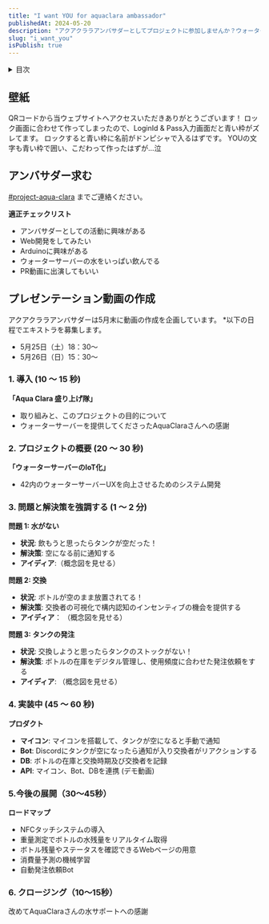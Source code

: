 ```yaml
---
title: "I want YOU for aquaclara ambassador"
publishedAt: 2024-05-20
description: "アクアクララアンバサダーとしてプロジェクトに参加しませんか？ウォーターサーバーのIoT化を通じて、便利でスマートなキャンパスライフを実現しましょう！"
slug: "i_want_you"
isPublish: true
---
```


<details>
<summary>目次</summary>

1. [アンバサダー求む](#アンバサダー求む)
2. [プレゼンテーション動画の作成](#プレゼンテーション動画の作成)

</details>

## 壁紙
QRコードから当ウェブサイトへアクセスいただきありがとうございます！
ロック画面に合わせて作ってしまったので、LoginId & Pass入力画面だと青い枠がズレてます。
ロックすると青い枠に名前がドンピシャで入るはずです。
YOUの文字も青い枠で囲い、こだわって作ったはずが...泣

## アンバサダー求む

[#project-aqua-clara](https://discord.com/channels/691903146909237289/1165912809977167963/1242386201848315994) までご連絡ください。

**適正チェックリスト**

- アンバサダーとしての活動に興味がある
- Web開発をしてみたい
- Arduinoに興味がある
- ウォーターサーバーの水をいっぱい飲んでる
- PR動画に出演してもいい

## プレゼンテーション動画の作成

アクアクララアンバサダーは5月末に動画の作成を企画しています。
*以下の日程でエキストラを募集します。
- 5月25日（土）18：30〜
- 5月26日（日）15：30〜

### 1. 導入 (10 ～ 15 秒)
**「Aqua Clara 盛り上げ隊」**
- 取り組みと、このプロジェクトの目的について
- ウォーターサーバーを提供してくださったAquaClaraさんへの感謝

### 2. プロジェクトの概要 (20 ～ 30 秒)
**「ウォーターサーバーのIoT化」**
- 42内のウォーターサーバーUXを向上させるためのシステム開発

### 3. 問題と解決策を強調する (1 ～ 2 分)
**問題 1: 水がない**
- **状況**: 飲もうと思ったらタンクが空だった！
- **解決策**: 空になる前に通知する
- **アイディア**:（概念図を見せる）

**問題 2: 交換**
- **状況**: ボトルが空のまま放置されてる！
- **解決策**: 交換者の可視化で構内認知のインセンティブの機会を提供する
- **アイディア**： （概念図を見せる）

**問題 3: タンクの発注**
- **状況**: 交換しようと思ったらタンクのストックがない！
- **解決策**: ボトルの在庫をデジタル管理し、使用頻度に合わせた発注依頼をする
- **アイディア**: （概念図を見せる）

### 4. 実装中 (45 ～ 60 秒)
**プロダクト**
- **マイコン**: マイコンを搭載して、タンクが空になると手動で通知
- **Bot**: Discordにタンクが空になったら通知が入り交換者がリアクションする
- **DB**: ボトルの在庫と交換時期及び交換者を記録
- **API**: マイコン、Bot、DBを連携
(デモ動画)

### 5.今後の展開（30～45秒）
**ロードマップ**
- NFCタッチシステムの導入
- 重量測定でボトルの水残量をリアルタイム取得
- ボトル残量やステータスを確認できるWebページの用意
- 消費量予測の機械学習
- 自動発注依頼Bot

### 6. クロージング（10～15秒）
改めてAquaClaraさんの水サポートへの感謝
